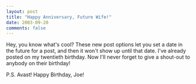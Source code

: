 ```yaml
---
layout: post
title: "Happy Anniversary, Future Wife!"
date: 2003-09-20
comments: false
---
```

Hey, you know what's cool? These new post options let you set a date in the
future for a post, and then it won't show up until that date. I've already
posted on my twentieth birthday. Now I'll never forget to give a shout-out to
anybody on their birthday!




P.S. Avast! Happy Birthday, Joe!
